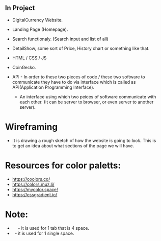 ## In Project
- DigitalCurrency Website.
- Landing Page (Homepage).
- Search functionaly. (Search input and list of all)
- DetailShow, some sort of Price, History
chart or something like that. 

- HTML / CSS / JS

- CoinGecko.

- API - In order to these two pieces of code / these two software to communicate they have to do via interface which is called as API(Application Programming Interface).

    - An interface using which two peices of software communicate with each other. (It can be server to browser, or even server to another server).

# Wireframing
- It is drawing a rough sketch of how the website is going to look. This is to get an idea about what sections of the page we will have. 

# Resources for color paletts:
- https://coolors.co/
- https://colors.muz.li/
- https://mycolor.space/
- https://cssgradient.io/


# Note:
- &emsp; - It is used for 1 tab that is 4 space.
- &nbsp; - it is used for 1 single space.

